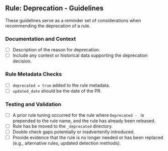 ## Rule: Deprecation - Guidelines

These guidelines serve as a reminder set of considerations when recommending the deprecation of a rule.

### Documentation and Context

- [ ] Description of the reason for deprecation.
- [ ] Include any context or historical data supporting the deprecation decision.

### Rule Metadata Checks

- [ ] `deprecated = true` added to the rule metadata.
- [ ] `updated_date` should be the date of the PR.

### Testing and Validation

- [ ] A prior rule tuning occurred for the rule where `Deprecated - ` is prepended to the rule name, and the rule has already been released.
- [ ] Rule has be moved to the `_deprecated` directory.
- [ ] Double check gaps potentially or inadvertently introduced.
- [ ] Provide evidence that the rule is no longer needed or has been replaced (e.g., alternative rules, updated detection methods).
